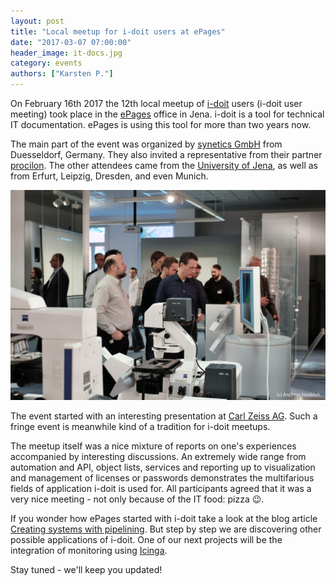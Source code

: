 ```yaml
---
layout: post
title: "Local meetup for i-doit users at ePages"
date: "2017-03-07 07:00:00"
header_image: it-docs.jpg
category: events
authors: ["Karsten P."]
---
```


On February 16th 2017 the 12th local meetup of [i-doit](https://www.i-doit.com/) users (i-doit user meeting) took place in the [ePages](https://www.epages.com/en/) office in Jena.
i-doit is a tool for technical IT documentation.
ePages is using this tool for more than two years now.

The main part of the event was organized by [synetics GmbH](https://www.i-doit.com/en/company/) from Duesseldorf, Germany.
They also invited a representative from their partner [procilon](https://www.procilon.de/).
The other attendees came from the [University of Jena](https://www.uni-jena.de/), as well as from Erfurt, Leipzig, Dresden, and even Munich.

![](/assets/img/pages/blog/images/blog-i-doit.jpg)

The event started with an interesting presentation at [Carl Zeiss AG](https://www.zeiss.de).
Such a fringe event is meanwhile kind of a tradition for i-doit meetups.

The meetup itself was a nice mixture of reports on one's experiences accompanied by interesting discussions.
An extremely wide range from automation and API, object lists, services and reporting up to visualization and management of licenses or passwords demonstrates the multifarious fields of application i-doit is used for.
All participants agreed that it was a very nice meeting - not only because of the IT food: pizza 😉.

If you wonder how ePages started with i-doit take a look at the blog article [Creating systems with pipelining](https://developer.epages.com/blog/2015/08/03/creating-systems-with-pipelining.html).
But step by step we are discovering other possible applications of i-doit.
One of our next projects will be the integration of monitoring using [Icinga](https://www.icinga.com/).

Stay tuned - we'll keep you updated!
